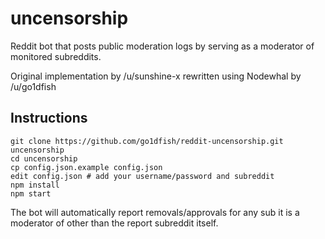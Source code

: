 # uncensorship

Reddit bot that posts public moderation logs by serving as a moderator of monitored subreddits.

Original implementation by /u/sunshine-x rewritten using Nodewhal by /u/go1dfish


## Instructions

    git clone https://github.com/go1dfish/reddit-uncensorship.git uncensorship
    cd uncensorship
    cp config.json.example config.json
    edit config.json # add your username/password and subreddit
    npm install
    npm start

The bot will automatically report removals/approvals for any sub it is a moderator of other than the report subreddit itself.

